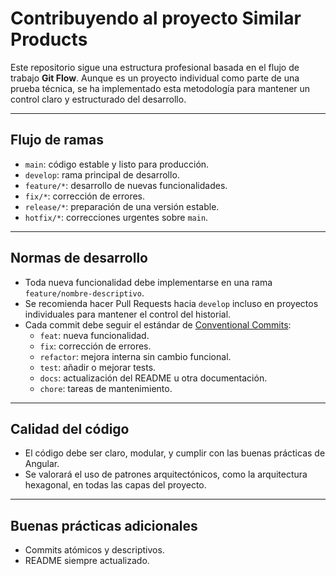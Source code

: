 # Contribuyendo al proyecto Similar Products

Este repositorio sigue una estructura profesional basada en el flujo de trabajo **Git Flow**. Aunque es un proyecto individual como parte de una prueba técnica, se ha implementado esta metodología para mantener un control claro y estructurado del desarrollo.

___

## Flujo de ramas

- `main`: código estable y listo para producción.
- `develop`: rama principal de desarrollo.
- `feature/*`: desarrollo de nuevas funcionalidades.
- `fix/*`: corrección de errores.
- `release/*`: preparación de una versión estable.
- `hotfix/*`: correcciones urgentes sobre `main`.

___

## Normas de desarrollo

- Toda nueva funcionalidad debe implementarse en una rama `feature/nombre-descriptivo`.
- Se recomienda hacer Pull Requests hacia `develop` incluso en proyectos individuales para mantener el control del historial.
- Cada commit debe seguir el estándar de [Conventional Commits](https://www.conventionalcommits.org/en/v1.0.0/):
    - `feat`: nueva funcionalidad.
    - `fix`: corrección de errores.
    - `refactor`: mejora interna sin cambio funcional.
    - `test`: añadir o mejorar tests.
    - `docs`: actualización del README u otra documentación.
    - `chore`: tareas de mantenimiento.

___

## Calidad del código

- El código debe ser claro, modular, y cumplir con las buenas prácticas de Angular.
- Se valorará el uso de patrones arquitectónicos, como la arquitectura hexagonal, en todas las capas del proyecto.

___

## Buenas prácticas adicionales

- Commits atómicos y descriptivos.
- README siempre actualizado.